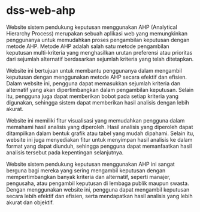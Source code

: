 # dss-web-ahp
Website sistem pendukung keputusan menggunakan AHP (Analytical Hierarchy Process) merupakan sebuah aplikasi web yang memungkinkan penggunanya untuk memudahkan proses pengambilan keputusan dengan metode AHP. Metode AHP adalah salah satu metode pengambilan keputusan multi-kriteria yang menghasilkan urutan preferensi atau prioritas dari sejumlah alternatif berdasarkan sejumlah kriteria yang telah ditetapkan.

Website ini bertujuan untuk membantu penggunanya dalam mengambil keputusan dengan menggunakan metode AHP secara efektif dan efisien. Dalam website ini, pengguna dapat memasukkan sejumlah kriteria dan alternatif yang akan dipertimbangkan dalam pengambilan keputusan. Selain itu, pengguna juga dapat memberikan bobot pada setiap kriteria yang digunakan, sehingga sistem dapat memberikan hasil analisis dengan lebih akurat.

Website ini memiliki fitur visualisasi yang memudahkan pengguna dalam memahami hasil analisis yang diperoleh. Hasil analisis yang diperoleh dapat ditampilkan dalam bentuk grafik atau tabel yang mudah dipahami. Selain itu, website ini juga menyediakan fitur untuk menyimpan hasil analisis ke dalam format yang dapat diunduh, sehingga pengguna dapat memanfaatkan hasil analisis tersebut pada kepentingan selanjutnya.

Website sistem pendukung keputusan menggunakan AHP ini sangat berguna bagi mereka yang sering mengambil keputusan dengan mempertimbangkan banyak kriteria dan alternatif, seperti manajer, pengusaha, atau pengambil keputusan di lembaga publik maupun swasta. Dengan menggunakan website ini, pengguna dapat mengambil keputusan secara lebih efektif dan efisien, serta mendapatkan hasil analisis yang lebih akurat dan objektif.

